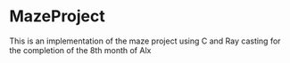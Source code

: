 # MazeProject
This is an implementation of the maze project using C and Ray casting for the completion of the 8th month of Alx
